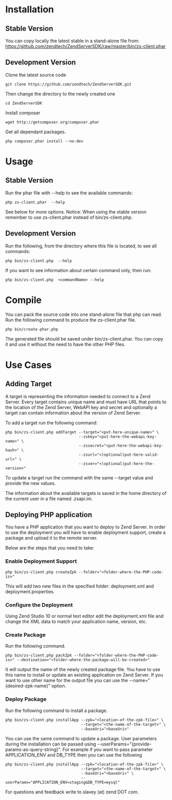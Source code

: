 Installation
============


Stable Version
--------
You can copy locally the latest stable in a stand-alone file from:
https://github.com/zendtech/ZendServerSDK/raw/master/bin/zs-client.phar

Development Version
--------
Clone the latest source code
```
git clone https://github.com/zendtech/ZendServerSDK.git
```

Then change the directory to the newly created one
```
cd ZendServerSDK
```
	
Install composer
```
wget http://getcomposer.org/composer.phar
```

Get all dependant packages.
```
php composer.phar install --no-dev
```


Usage
============

Stable Version
---------

Run the phar file with --help to see the available commands:
```
php zs-client.phar  --help
```

See below for more options. 
Notice: When using the stable version remember to use zs-client.phar instead of bin/zs-client.php.

Development Version
---------
Run the following, from the directory where this file is located,  to see all commands:

```
php bin/zs-client.php  --help
```

If you want to see information about certain command only, then run:

```
php bin/zs-client.php  <commandName> --help
```

Compile
============
You can pack the source code into one stand-alone file that php can read. 
Run the following command to produce the zs-client.phar file.

```
php bin/create-phar.php
```

The generated file should be saved under bin/zs-client.phar. You can copy it
and use it without the need to have the other PHP files.

Use Cases
============

Adding Target
-------------
A target is representing the information needed to connect to a Zend Server.
Every target contains unique name and must have URL that points to
the location of the Zend Server, WebAPI key and secret and optionally a target 
can contain information about the version of Zend Server.

To add a target run the following command:
```
php bin/zs-client.php addTarget --target="<put-here-unique-name>" \
                                --zskey="<put-here-the-webapi-key-name>" \
                                --zssecret="<put-here-the-webapi-key-hash>" \
                                --zsurl="<(optional)put-here-valid-url>" \
                                --zsver="<(optional)put-here-the-version>"
```
To update a target run the command with the same --target value and provide the 
new values.

The information about the available targets is saved in the home directory of 
the current user in a file named .zsapi.ini.

Deploying PHP application
-------------
You have a PHP application that you want to deploy to Zend Server. 
In order to use the deployment you will have to enable deployment support,
create a package and upload it to the remote server.

Below are the steps that you need to take:

### Enable Deployment Support
```
php bin/zs-client.php createZpk --folder="<folder-where-the-PHP-code-is>"
```

This will add two new files in the specified folder: deployment.xml and deployment.properties.

### Configure the Deployment
Using Zend Studio 10 or normal text editor edit the deployment.xml file and change 
the XML data to match your application name, version, etc.

### Create Package
Run the following command.
```
php bin/zs-client.php packZpk --folder="<folder-where-the-PHP-code-is>" --destination="<folder-where-the-package-will-be-created>"
```
It will output the name of the newly created package file. You have to use this name to install
or update an existing application on Zend Server. If you want to use other name for
the output file you can use the --name="{desired-zpk-name}" option.

### Deploy Package
Run the following command to install a package.
```
php bin/zs-client.php installApp --zpk="<location-of-the-zpk-file>" \
                                 --target="<the-name-of-the-target>" \
                                 --baseUri="<baseUri>"
```
You can use the same command to update a package. User parameters during the 
installation can be passed using --userParams="{provide-params-as-query-string}".
For example if you want to pass parameter APPLICATION_ENV and DB_TYPE then you can 
use the following 
```
php bin/zs-client.php installApp --zpk="<location-of-the-zpk-file>" \
                                 --target="<the-name-of-the-target>" \
                                 --baseUri="<baseUri>" \
                                 --userParams="APPLICATION_ENV=staging&DB_TYPE=mysql"
```

For questions and feedback write to slavey (at) zend DOT com.
